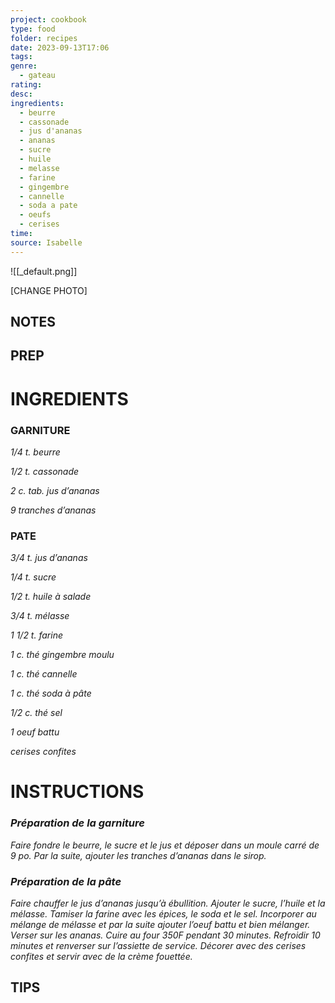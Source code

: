 ```yaml
---
project: cookbook
type: food
folder: recipes
date: 2023-09-13T17:06
tags: 
genre:
  - gateau
rating: 
desc: 
ingredients:
  - beurre
  - cassonade
  - jus d'ananas
  - ananas
  - sucre
  - huile
  - melasse
  - farine
  - gingembre
  - cannelle
  - soda a pate
  - oeufs
  - cerises
time: 
source: Isabelle
---
```


![[_default.png]]

[CHANGE PHOTO]


## NOTES




## PREP


# INGREDIENTS

### GARNITURE

_1/4 t. beurre_

_1/2 t. cassonade_

_2 c. tab. jus d’ananas_

_9 tranches d’ananas_


### PATE

_3/4 t. jus d’ananas_

_1/4 t. sucre_

_1/2 t. huile à salade_

_3/4 t. mélasse_

_1 1/2 t. farine_

_1 c. thé gingembre moulu_

_1 c. thé cannelle_

_1 c. thé soda à pâte_

_1/2 c. thé sel_

_1 oeuf battu_

_cerises confites_




# INSTRUCTIONS

### _Préparation de la garniture_

_Faire fondre le beurre, le sucre et le jus et_
_déposer dans un moule carré de 9 po. Par la_
_suite, ajouter les tranches d’ananas dans le_
_sirop._

### _Préparation de la pâte_

_Faire chauffer le jus d’ananas jusqu’à ébullition._
_Ajouter le sucre, l’huile et la mélasse. Tamiser_
_la farine avec les épices, le soda et le sel._
_Incorporer au mélange de mélasse et par la_
_suite ajouter l’oeuf battu et bien mélanger._
_Verser sur les ananas. Cuire au four 350F_
_pendant 30 minutes. Refroidir 10 minutes et_
_renverser sur l’assiette de service. Décorer_
_avec des cerises confites et servir avec de la_
_crème fouettée._

## TIPS



